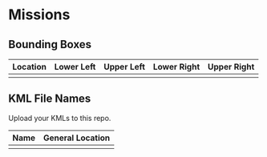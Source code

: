 # Missions

## Bounding Boxes

|Location|Lower Left|Upper Left|Lower Right|Upper Right|
|--------|----------|----------|-----------|-----------|
| | | | | |

## KML File Names 

Upload your KMLs to this repo.

|Name|General Location|
|----|----------------|
| | |
